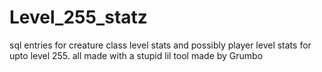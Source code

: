 Level_255_statz
===============

sql entries for creature class level stats and possibly player level stats for upto level 255.
all made with a stupid lil tool made by Grumbo
